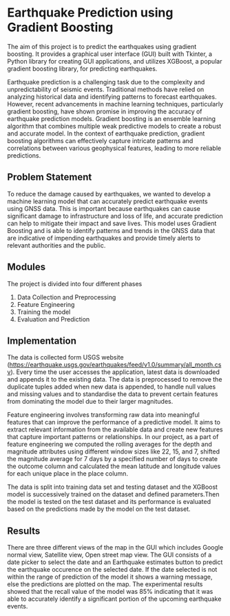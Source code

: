 # Earthquake Prediction using Gradient Boosting
The aim of this project is to predict the earthquakes using gradient boosting. It provides a graphical user interface (GUI) built with Tkinter, a Python library for creating GUI applications, and utilizes XGBoost, a popular gradient boosting library, for predicting earthquakes.

Earthquake prediction is a challenging task due to the complexity and unpredictability of seismic events. Traditional methods have relied on analyzing historical data and identifying patterns to forecast earthquakes. However, recent advancements in machine learning techniques, particularly gradient boosting, have shown promise in improving the accuracy of earthquake prediction models. Gradient boosting is an ensemble learning algorithm that combines multiple weak predictive models to create a robust and accurate model. In the context of earthquake prediction, gradient boosting algorithms can effectively capture intricate patterns and correlations between various geophysical features, leading to more reliable predictions.

## Problem Statement
To reduce the damage caused by earthquakes, we wanted to develop a machine learning model that can accurately predict earthquake events using GNSS data. This is important because earthquakes can cause significant damage to infrastructure and loss of life, and accurate prediction can help to mitigate their impact and save lives. This model uses Gradient Boosting and is able to identify patterns and trends in the GNSS data that are indicative of impending earthquakes and provide timely alerts to relevant authorities and the public.

## Modules
The project is divided into four different phases
1. Data Collection and Preprocessing
2. Feature Engineering
3. Training the model
4. Evaluation and Prediction

## Implementation
  The data is collected form USGS website (https://earthquake.usgs.gov/earthquakes/feed/v1.0/summary/all_month.csv). Every time the user accesses the application, latest data is downloaded and appends it to the existing data. The data is preprocessed to remove the duplicate tuples added when new data is appended, to handle null values and missing values and to standardise the data to prevent certain features from dominating the model due to their larger magnitudes.

  Feature engineering involves transforming raw data into meaningful features that can improve the performance of a predictive model. It aims to extract relevant information from the available data and create new features that capture important patterns or relationships. In our project, as a part of feature engineering we computed the rolling averages for the depth and magnitude attributes using different window sizes like 22, 15, and 7, shifted the magnitude average for 7 days by a specified number of days to create the outcome column and calculated the mean latitude and longitude values for each unique place in the place column.

  The data is split into training data set and testing dataset and the XGBoost model is successively trained on the dataset and defined parameters.Then the model is tested on the test dataset and its performance is evaluated based on the predictions made by the model on the test dataset.

## Results
   There are three different views of the map in the GUI which includes Google normal view, Satellite view, Open street map view. The GUI consists of a date picker to select the date and an Earthquake estimates button to predict the earthquake occurence on the selected date. If the date selected is not within the range of prediction of the model it shows a warning message, else the predictions are plotted on the map. The experimental results showed that the recall value of the model was 85% indicating that it was able to accurately identify a significant portion of the upcoming earthquake events.
  
